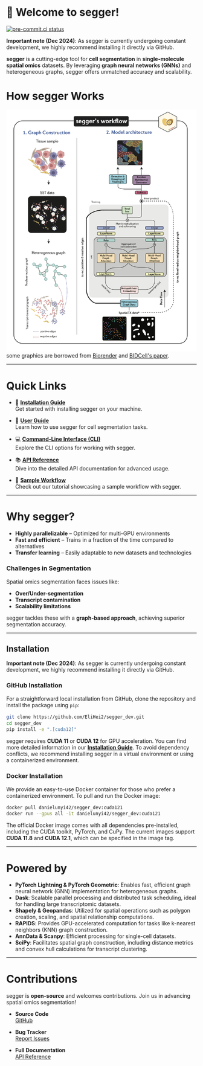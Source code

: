 # 🍳 Welcome to segger!

[![pre-commit.ci status](https://results.pre-commit.ci/badge/github/EliHei2/segger_dev/main.svg)](https://results.pre-commit.ci/latest/github/EliHei2/segger_dev/main)

**Important note (Dec 2024)**: As segger is currently undergoing constant development, we highly recommend installing it directly via GitHub.

**segger** is a cutting-edge tool for **cell segmentation** in **single-molecule spatial omics** datasets. By leveraging **graph neural networks (GNNs)** and heterogeneous graphs, segger offers unmatched accuracy and scalability.

# How segger Works

![Segger Model](docs/images/Segger_model_08_2024.png)
some graphics are borrowed from [Biorender](https://www.biorender.com/) and [BIDCell's paper](https://www.nature.com/articles/s41467-023-44560-w). 

---

# Quick Links

- 💾 **[Installation Guide](https://elihei2.github.io/segger_dev/installation/)**  
  Get started with installing segger on your machine.

- 📖 **[User Guide](https://elihei2.github.io/segger_dev/user_guide/)**  
  Learn how to use segger for cell segmentation tasks.

- 💻 **[Command-Line Interface (CLI)](https://elihei2.github.io/segger_dev/cli/)**  
  Explore the CLI options for working with segger.

- 📚 **[API Reference](https://elihei2.github.io/segger_dev/api/)**  
  Dive into the detailed API documentation for advanced usage.

- 📝 **[Sample Workflow](https://elihei2.github.io/segger_dev/notebooks/segger_tutorial/)**  
  Check out our tutorial showcasing a sample workflow with segger.

---

# Why segger?

- **Highly parallelizable** – Optimized for multi-GPU environments
- **Fast and efficient** – Trains in a fraction of the time compared to alternatives
- **Transfer learning** – Easily adaptable to new datasets and technologies

### Challenges in Segmentation

Spatial omics segmentation faces issues like:

- **Over/Under-segmentation**
- **Transcript contamination**
- **Scalability limitations**

segger tackles these with a **graph-based approach**, achieving superior segmentation accuracy.

---

## Installation

**Important note (Dec 2024)**: As segger is currently undergoing constant development, we highly recommend installing it directly via GitHub.

### GitHub Installation

For a straightforward local installation from GitHub, clone the repository and install the package using `pip`:

```bash
git clone https://github.com/EliHei2/segger_dev.git
cd segger_dev
pip install -e ".[cuda12]"
```

segger requires **CUDA 11** or **CUDA 12** for GPU acceleration.
You can find more detailed information in our **[Installation Guide](https://elihei2.github.io/segger_dev/installation/)**.
To avoid dependency conflicts, we recommend installing segger in a virtual environment or using a containerized environment.

### Docker Installation

We provide an easy-to-use Docker container for those who prefer a containerized environment. To pull and run the Docker image:

```bash
docker pull danielunyi42/segger_dev:cuda121
docker run --gpus all -it danielunyi42/segger_dev:cuda121
```

The official Docker image comes with all dependencies pre-installed, including the CUDA toolkit, PyTorch, and CuPy.
The current images support **CUDA 11.8** and **CUDA 12.1**, which can be specified in the image tag.

---

# Powered by

- **PyTorch Lightning & PyTorch Geometric**: Enables fast, efficient graph neural network (GNN) implementation for heterogeneous graphs.
- **Dask**: Scalable parallel processing and distributed task scheduling, ideal for handling large transcriptomic datasets.
- **Shapely & Geopandas**: Utilized for spatial operations such as polygon creation, scaling, and spatial relationship computations.
- **RAPIDS**: Provides GPU-accelerated computation for tasks like k-nearest neighbors (KNN) graph construction.
- **AnnData & Scanpy**: Efficient processing for single-cell datasets.
- **SciPy**: Facilitates spatial graph construction, including distance metrics and convex hull calculations for transcript clustering.

---

# Contributions

segger is **open-source** and welcomes contributions. Join us in advancing spatial omics segmentation!

- **Source Code**  
  [GitHub](https://github.com/EliHei2/segger_dev)

- **Bug Tracker**  
  [Report Issues](https://github.com/EliHei2/segger_dev/issues)

- **Full Documentation**  
  [API Reference](https://elihei2.github.io/segger_dev/api/)
